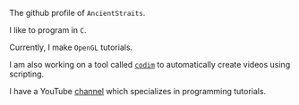 The github profile of `AncientStraits`.

I like to program in `C`.

Currently, I make `OpenGL` tutorials.

I am also working on a tool called [`codim`](https://github.com/ancientstraits/codim) to automatically create videos using scripting.



I have a YouTube [channel](https://www.youtube.com/channel/UCg1OZXQltEW7Mb9px2H8exQ) which specializes in programming tutorials.
